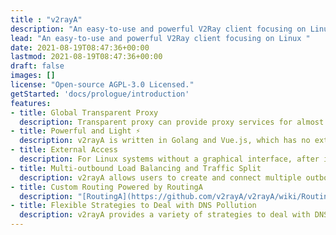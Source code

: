 ```yaml
---
title : "v2rayA"
description: "An easy-to-use and powerful V2Ray client focusing on Linux "
lead: "An easy-to-use and powerful V2Ray client focusing on Linux "
date: 2021-08-19T08:47:36+00:00
lastmod: 2021-08-19T08:47:36+00:00
draft: false
images: []
license: "Open-source AGPL-3.0 Licensed."
getStarted: 'docs/prologue/introduction'
features: 
- title: Global Transparent Proxy 
  description: Transparent proxy can provide proxy services for almost all applications, regardless of whether the application supports it. v2rayA supports one-click to open the transparent proxy, eliminating the need for tedious configuration operations. 
- title: Powerful and Light ⚡️
  description: v2rayA is written in Golang and Vue.js, which has no external dependency library at runtime. It can run on any Linux system, and it can be operated with any browser. 
- title: External Access
  description: For Linux systems without a graphical interface, after installing v2rayA, you can use another PC or mobile device to complete the operations. This is extremely convenient for remote servers and routers.
- title: Multi-outbound Load Balancing and Traffic Split 
  description: v2rayA allows users to create and connect multiple outbound nodes to achieve load balancing and traffic split. 
- title: Custom Routing Powered by RoutingA
  description: "[RoutingA](https://github.com/v2rayA/v2rayA/wiki/RoutingA) is a routing language specially designed for V2Ray by v2rayA, which provides powerful and convenient support for traffic split." 
- title: Flexible Strategies to Deal with DNS Pollution 
  description: v2rayA provides a variety of strategies to deal with DNS pollution, and advanced settings can provide users with more customized settings.
---
```

